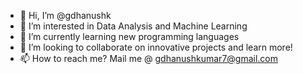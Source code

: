 - 👋 Hi, I’m @gdhanushk
- 👀 I’m interested in Data Analysis and Machine Learning
- 🌱 I’m currently learning new programming languages
- 💞️ I’m looking to collaborate on innovative projects and learn more!
- 📫 How to reach me? Mail me @ gdhanushkumar7@gmail.com

<!---
gdhanushk/gdhanushk is a ✨ special ✨ repository because its `README.md` (this file) appears on your GitHub profile.
You can click the Preview link to take a look at your changes.
--->
